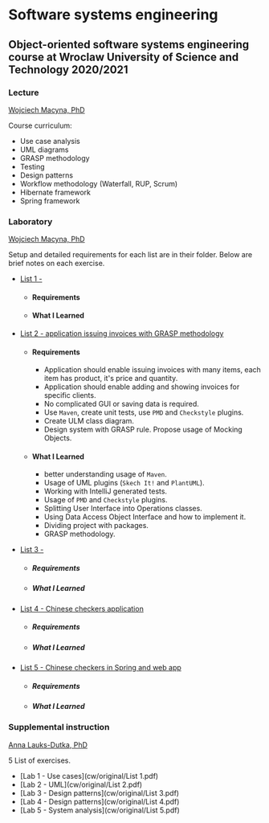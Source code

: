 # Software systems engineering
## Object-oriented software systems engineering course at Wroclaw University of Science and Technology 2020/2021

### Lecture
[Wojciech Macyna, PhD](https://cs.pwr.edu.pl/macyna/)

Course curriculum:
* Use case analysis
* UML diagrams
* GRASP methodology
* Testing
* Design patterns
* Workflow methodology (Waterfall, RUP, Scrum)
* Hibernate framework
* Spring framework

### Laboratory
[Wojciech Macyna, PhD](https://cs.pwr.edu.pl/macyna/)

Setup and detailed requirements for each list are in their folder. Below are brief notes on each exercise.

* [List 1 -  ](https://github.com/TobiaszWojnar/TP)
    * #### Requirements
    * #### What I Learned

* [List 2 -  application issuing invoices with GRASP methodology](https://github.com/TobiaszWojnar/TP)
    * #### Requirements
        * Application should enable issuing invoices with many items, each item has product, it's price and quantity.
        * Application should enable adding and showing invoices for specific clients.
        * No complicated GUI or saving data is required.
        * Use `Maven`, create unit tests, use `PMD` and `Checkstyle` plugins.
        * Create ULM class diagram.
        * Design system with GRASP rule. Propose usage of Mocking Objects.

    * #### What I Learned
        * better understanding usage of `Maven`.
        * Usage of UML plugins (`Skech It!` and `PlantUML`).
        * Working with IntelliJ generated tests.
        * Usage of `PMD` and `Checkstyle` plugins.
        * Splitting User Interface into Operations classes. 
        * Using Data Access Object Interface and how to implement it.
        * Dividing project with packages.
        * GRASP methodology.

* [List 3 -  ](https://github.com/TobiaszWojnar/TP)
    * ##### Requirements
    * ##### What I Learned

* [List 4 -  Chinese checkers application](https://github.com/TobiaszWojnar/Chinese-checkers/tree/v1.1)
    * ##### Requirements
    * ##### What I Learned

* [List 5 -  Chinese checkers in Spring and web app](https://github.com/TobiaszWojnar/Chinese-checkers)
    * ##### Requirements
    * ##### What I Learned

### Supplemental instruction
[Anna Lauks-Dutka, PhD](https://cs.pwr.edu.pl/lauks/)

5 List of exercises.

* [Lab 1 - Use cases](cw/original/List 1.pdf)
* [Lab 2 - UML](cw/original/List 2.pdf)
* [Lab 3 - Design patterns](cw/original/List 3.pdf)
* [Lab 4 - Design patterns](cw/original/List 4.pdf)
* [Lab 5 - System analysis](cw/original/List 5.pdf)
